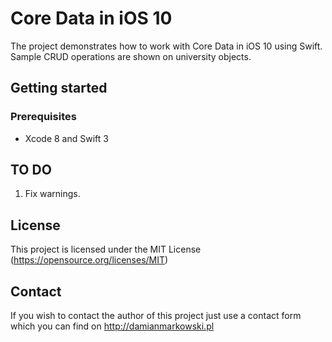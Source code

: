 # Core Data in iOS 10

The project demonstrates how to work with Core Data in iOS 10 using Swift. Sample CRUD operations are shown on university objects.

## Getting started

### Prerequisites

- Xcode 8 and Swift 3

## TO DO

1. Fix warnings.

## License

This project is licensed under the MIT License (https://opensource.org/licenses/MIT)

## Contact

If you wish to contact the author of this project just use a contact form which you can find on http://damianmarkowski.pl